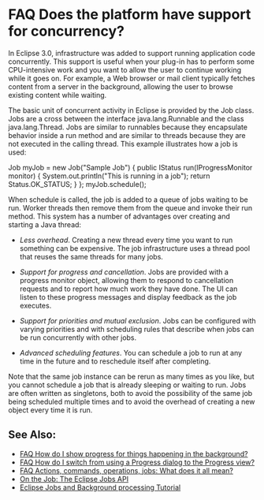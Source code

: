 

FAQ Does the platform have support for concurrency?
===================================================

In Eclipse 3.0, infrastructure was added to support running application code concurrently. This support is useful when your plug-in has to perform some CPU-intensive work and you want to allow the user to continue working while it goes on. For example, a Web browser or mail client typically fetches content from a server in the background, allowing the user to browse existing content while waiting.

The basic unit of concurrent activity in Eclipse is provided by the Job class. Jobs are a cross between the interface java.lang.Runnable and the class java.lang.Thread. Jobs are similar to runnables because they encapsulate behavior inside a run method and are similar to threads because they are not executed in the calling thread. This example illustrates how a job is used:

   Job myJob = new Job("Sample Job") {
      public IStatus run(IProgressMonitor monitor) {
         System.out.println("This is running in a job");
         return Status.OK_STATUS;
      }
   };
   myJob.schedule();

When schedule is called, the job is added to a queue of jobs waiting to be run. Worker threads then remove them from the queue and invoke their run method. This system has a number of advantages over creating and starting a Java thread:

*   _Less overhead_. Creating a new thread every time you want to run something can be expensive. The job infrastructure uses a thread pool that reuses the same threads for many jobs.

*   _Support for progress and cancellation_. Jobs are provided with a progress monitor object, allowing them to respond to cancellation requests and to report how much work they have done. The UI can listen to these progress messages and display feedback as the job executes.

*   _Support for priorities and mutual exclusion_. Jobs can be configured with varying priorities and with scheduling rules that describe when jobs can be run concurrently with other jobs.

*   _Advanced scheduling features_. You can schedule a job to run at any time in the future and to reschedule itself after completing.

Note that the same job instance can be rerun as many times as you like, but you cannot schedule a job that is already sleeping or waiting to run. Jobs are often written as singletons, both to avoid the possibility of the same job being scheduled multiple times and to avoid the overhead of creating a new object every time it is run.

See Also:
---------

*   [FAQ How do I show progress for things happening in the background?](./FAQ_How_do_I_show_progress_for_things_happening_in_the_background.md "FAQ How do I show progress for things happening in the background?")
*   [FAQ How do I switch from using a Progress dialog to the Progress view?](./FAQ_How_do_I_switch_from_using_a_Progress_dialog_to_the_Progress_view.md "FAQ How do I switch from using a Progress dialog to the Progress view?")
*   [FAQ Actions, commands, operations, jobs: What does it all mean?](./FAQ_Actions_commands_operations_jobs_What_does_it_all_mean.md "FAQ Actions, commands, operations, jobs: What does it all mean?")
*   [On the Job: The Eclipse Jobs API](https://www.eclipse.org/articles/Article-Concurrency/jobs-api.html)
*   [Eclipse Jobs and Background processing Tutorial](https://www.vogella.com/tutorials/EclipseJobs/article.html)

